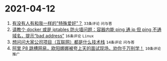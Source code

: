 # 2021-04-12

1. [有没有人有和我一样的"特殊爱好"？](https://www.v2ex.com/t/769965) `33条评论` `问与答`
1. [请教个 docker 或是 iptables 防火墙问题：容器内能 ping 通 ip 但 ping 不通域名，提示“bad address”](https://www.v2ex.com/t/769968) `16条评论` `Linux`
1. [想问问大家公司项目（互联网）都是什么技术栈](https://www.v2ex.com/t/769964) `14条评论` `问与答`
1. [阿里 P8 跳槽网易，欧阳娜娜被夸上天的面试现场，劝你千万别学！](https://www.v2ex.com/t/769977) `10条评论` `推广`
